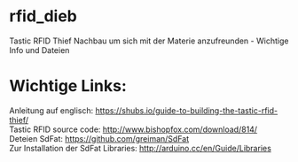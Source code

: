 # rfid_dieb
Tastic RFID Thief Nachbau um sich mit der Materie anzufreunden - Wichtige Info und Dateien

# Wichtige Links:
Anleitung auf englisch: https://shubs.io/guide-to-building-the-tastic-rfid-thief/ <br/>
Tastic RFID source code: http://www.bishopfox.com/download/814/ <br/>
Deteien SdFat: https://github.com/greiman/SdFat <br/>
Zur Installation der SdFat Libraries: http://arduino.cc/en/Guide/Libraries <br/>

